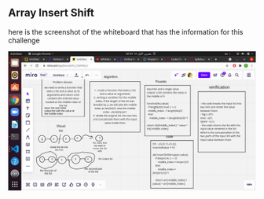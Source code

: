  ## Array Insert Shift

here is the screenshot of the whiteboard that has the information for this challenge

![array-insert-shift](array-insert-shift.png)
